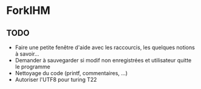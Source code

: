 ForkIHM
==========

TODO
----
 * Faire une petite fenêtre d'aide avec les raccourcis, les quelques notions à savoir...
 * Demander à sauvegarder si modif non enregistrées et utilisateur quitte le programme
 * Nettoyage du code (printf, commentaires, ...)
 * Autoriser l'UTF8 pour turing T22
